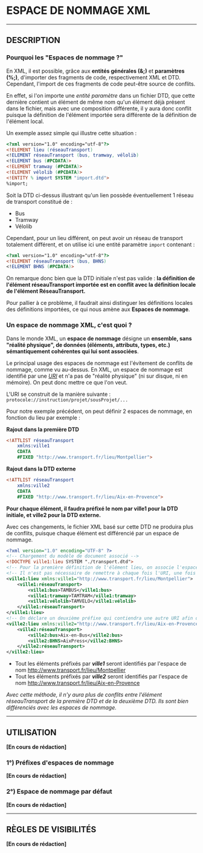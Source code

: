 # ESPACE DE NOMMAGE XML

------------------------------------------------
## DESCRIPTION

### Pourquoi les "Espaces de nommage ?"
En XML, il est possible, grâce aux **entités générales (&;)** et **paramètres (%;)**, d'importer des fragments de code, respectivement XML et DTD.
Cependant, l'import de ces fragments de code peut-être source de conflits.

En effet, si l'on importe une _entité paramètre_ dans un fichier DTD, que cette dernière contient un élément de même nom qu'un élément déjà présent dans le fichier, mais avec une composition différente,
il y aura donc conflit puisque la définition de l'élément importée sera différente de la définition de l'élément local.

Un exemple assez simple qui illustre cette situation :

```dtd
<?xml version="1.0" encoding="utf-8"?>
<!ELEMENT lieu (réseauTransport)
<!ELEMENT réseauTransport (bus, tramway, vélolib)
<!ELEMENT bus (#PCDATA)>
<!ELEMENT tramway (#PCDATA)>
<!ELEMENT vélolib (#PCDATA)>
<!ENTITY % import SYSTEM "import.dtd">
%import;
```
Soit la DTD ci-dessus illustrant qu'un lien possède éventuellement 1 réseau de transport constitué de :
* Bus
* Tramway
* Vélolib

Cependant, pour un lieu différent, on peut avoir un réseau de transport totalement différent, et on utilise ici une entité paramètre `import` contenant :

```dtd
<?xml version="1.0" encoding="utf-8"?>
<!ELEMENT réseauTransport (bus, BHNS)
<!ELEMENT BHNS (#PCDATA)>
```
On remarque donc bien que la DTD initiale n'est pas valide : **la définition de l'élément réseauTransport importée est en conflit avec la définition locale de l'élément RéseauTransport.**

Pour pallier à ce problème, il faudrait ainsi distinguer les définitions locales des définitions importées, ce qui nous amène aux **Espaces de nommage**.

### Un espace de nommage XML, c'est quoi ?

Dans le monde XML, un **espace de nommage** désigne un **ensemble, sans "réalité physique", de données (éléments, attributs, types, etc.) sémantiquement cohérentes qui lui sont associées**.

Le principal usage des espaces de nommage est l'évitement de conflits de nommage, comme vu au-dessus. En XML, un espace de nommage est identifié par une _[URI](https://fr.wikipedia.org/wiki/Uniform_Resource_Identifier)_
et n'a pas de "réalité physique" (ni sur disque, ni en mémoire). On peut donc mettre ce que l'on veut.

L'URI se construit de la manière suivante : `protocole://instruction/projet/sousProjet/...`

Pour notre exemple précédent, on peut définir 2 espaces de nommage, en fonction du lieu par exemple :

**Rajout dans la première DTD**
```dtd
<!ATTLIST réseauTransport
    xmlns:ville1
    CDATA
    #FIXED "http://www.transport.fr/lieu/Montpellier">
```

**Rajout dans la DTD externe**
```dtd
<!ATTLIST réseauTransport
    xmlns:ville2
    CDATA
    #FIXED "http://www.transport.fr/lieu/Aix-en-Provence">
```
 **Pour chaque élément, il faudra préfixé le nom par ville1 pour la DTD initiale, et ville2 pour la DTD externe.**
 
Avec ces changements, le fichier XML basé sur cette DTD ne produira plus de conflits, puisque chaque élément est différencié par un espace de nommage.

```xml
<?xml version="1.0" encoding="UTF-8" ?>
<!-- Chargement du modèle de document associé -->
<!DOCTYPE ville1:lieu SYSTEM "./transport.dtd">
<!-- Pour la première définition de l'élément lieu, on associe l'espace de nommage ville1 qui contiendra une URI -->
<!-- Il n'est pas nécessaire de remettre à chaque fois l'URI, une fois suffit afin d'associer cette dernière au préfixe ville1 -->
<ville1:lieu xmlns:ville1="http://www.transport.fr/lieu/Montpellier">
    <ville1:réseauTransport>
        <ville1:bus>TAMBUS</ville1:bus>
        <ville1:tramway>TAMTRAM</ville1:tramway>
        <ville1:vélolib>TAMVELO</ville1:vélolib>
    </ville1:réseauTransport>
</ville1:lieu>
<!-- On déclare un deuxième préfixe qui contiendra une autre URI afin de différencier les deux définitions de l'élément réseauTransport -->
<ville2:lieu xmlns:ville2="http://www.transport.fr/lieu/Aix-en-Provence">
    <ville2:réseauTransport>
        <ville2:bus>Aix-en-Bus</ville2:bus>
        <ville2:BHNS>AixPress</ville2:BHNS>
    </ville2:réseauTransport>
</ville2:lieu>
```
* Tout les éléments préfixés par **_ville1_** seront identifiés par l'espace de nom http://www.transport.fr/lieu/Montpellier
* Tout les éléments préfixés par **_ville2_** seront identifiés par l'espace de nom http://www.transport.fr/lieu/Aix-en-Provence

_Avec cette méthode, il n'y aura plus de conflits entre l'élément réseauTransport de la première DTD et de la deuxième DTD. Ils sont bien différenciés avec les espaces de nommage._

------------------------------------------------
## UTILISATION

**[En cours de rédaction]**

### 1°) Préfixes d'espaces de nommage
**[En cours de rédaction]**

### 2°) Espace de nommage par défaut
**[En cours de rédaction]**

------------------------------------------------
## RÈGLES DE VISIBILITÉS

**[En cours de rédaction]**